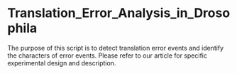 # Translation_Error_Analysis_in_Drosophila
The purpose of this script is to detect translation error events and identify the characters of error events. Please refer to our article for specific experimental design and description.
